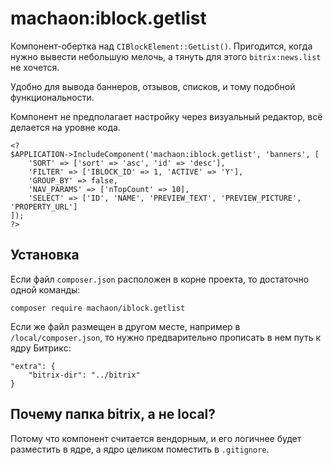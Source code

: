 # machaon:iblock.getlist

Компонент-обертка над `CIBlockElement::GetList()`. Пригодится, когда нужно вывести небольшую мелочь, а тянуть для этого `bitrix:news.list` не хочется.

Удобно для вывода баннеров, отзывов, списков, и тому подобной функциональности.

Компонент не предполагает настройку через визуальный редактор, всё делается на уровне кода.

    <?
    $APPLICATION->IncludeComponent('machaon:iblock.getlist', 'banners', [
        'SORT' => ['sort' => 'asc', 'id' => 'desc'],
        'FILTER' => ['IBLOCK_ID' => 1, 'ACTIVE' => 'Y'],
        'GROUP_BY' => false,
        'NAV_PARAMS' => ['nTopCount' => 10],
        'SELECT' => ['ID', 'NAME', 'PREVIEW_TEXT', 'PREVIEW_PICTURE', 'PROPERTY_URL']
    ]);
    ?>

## Установка

Если файл `composer.json` расположен в корне проекта, то достаточно одной команды:

    composer require machaon/iblock.getlist

Если же файл размещен в другом месте, например в `/local/composer.json`, то нужно предварительно прописать в нем путь к ядру Битрикс:

    "extra": {
        "bitrix-dir": "../bitrix"
    }

## Почему папка bitrix, а не local?

Потому что компонент считается вендорным, и его логичнее будет разместить в ядре, а ядро целиком поместить в `.gitignore`.
